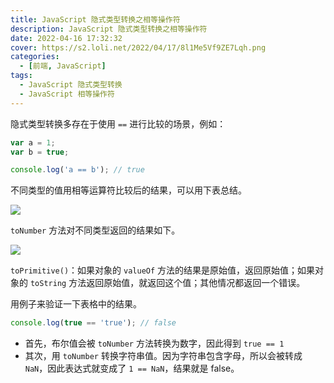 ```yaml
---
title: JavaScript 隐式类型转换之相等操作符
description: JavaScript 隐式类型转换之相等操作符
date: 2022-04-16 17:32:32
cover: https://s2.loli.net/2022/04/17/8l1Me5Vf9ZE7Lqh.png
categories:
  - [前端, JavaScript]
tags:
  - JavaScript 隐式类型转换
  - JavaScript 相等操作符
---
```


<ins class="adsbygoogle" style="display:block; text-align:center;"  data-ad-layout="in-article" data-ad-format="fluid" data-ad-client="ca-pub-7962287588031867" data-ad-slot="2542544532"></ins><script> (adsbygoogle = window.adsbygoogle || []).push({});</script>

隐式类型转换多存在于使用 `==` 进行比较的场景，例如：

```js
var a = 1;
var b = true;

console.log('a == b'); // true
```

不同类型的值用相等运算符比较后的结果，可以用下表总结。

![](https://s2.loli.net/2022/04/16/WZboPTdBRmXQkja.png)

`toNumber` 方法对不同类型返回的结果如下。

![](https://s2.loli.net/2022/04/17/VQ7BxmTqcOFUh34.png)

`toPrimitive()`：如果对象的 `valueOf` 方法的结果是原始值，返回原始值；如果对象的 `toString` 方法返回原始值，就返回这个值；其他情况都返回一个错误。

用例子来验证一下表格中的结果。

```js
console.log(true == 'true'); // false
```

- 首先，布尔值会被 `toNumber` 方法转换为数字，因此得到 `true == 1`
- 其次，用 `toNumber` 转换字符串值。因为字符串包含字母，所以会被转成 `NaN`，因此表达式就变成了 `1 == NaN`，结果就是 false。
